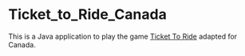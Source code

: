 # Ticket_to_Ride_Canada
This is a Java application to play the game [Ticket To Ride](https://www.daysofwonder.com/tickettoride/en/) adapted for Canada.
